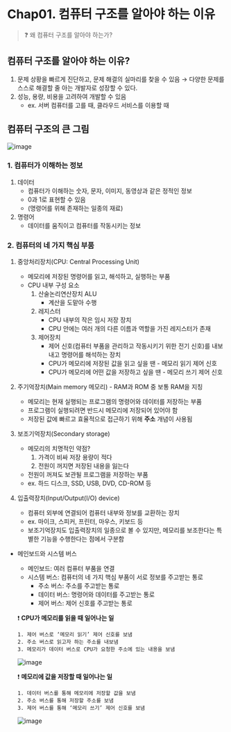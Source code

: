 # Chap01. 컴퓨터 구조를 알아야 하는 이유

> ❓ 왜 컴퓨터 구조를 알아야 하는가?

## 컴퓨터 구조를 알아야 하는 이유?

1. 문제 상황을 빠르게 진단하고, 문제 해결의 실마리를 찾을 수 있음 → 다양한 문제를 스스로 해결할 줄 아는 개발자로 성장할 수 있다.
2. 성능, 용량, 비용을 고려하여 개발할 수 있음
    - ex. 서버 컴퓨터를 고를 때, 클라우드 서비스를 이용할 때

## 컴퓨터 구조의 큰 그림

![image](https://github.com/ziuge/TIL/assets/79574342/bab4ba10-431d-4d3e-bc33-ca5f4faf635b)


### 1. 컴퓨터가 이해하는 정보

1. 데이터
    - 컴퓨터가 이해하는 숫자, 문자, 이미지, 동영상과 같은 정적인 정보
    - 0과 1로 표현할 수 있음
    - (명령어를 위해 존재하는 일종의 재료)
2. 명령어
    - 데이터를 움직이고 컴퓨터를 작동시키는 정보

### 2. 컴퓨터의 네 가지 핵심 부품

1. 중앙처리장치(CPU: Central Processing Unit)
    - 메모리에 저장된 명령어를 읽고, 해석하고, 실행하는 부품
    - CPU 내부 구성 요소
        1. 산술논리연산장치 ALU 
            - 계산을 도맡아 수행
        2. 레지스터
            - CPU 내부의 작은 임시 저장 장치
            - CPU 안에는 여러 개의 다른 이름과 역할을 가진 레지스터가 존재
        3. 제어장치
            - 제어 신호(컴퓨터 부품을 관리하고 작동시키기 위한 전기 신호)를 내보내고 명령어를 해석하는 장치
            - CPU가 메모리에 저장된 값을 읽고 싶을 땐 - 메모리 읽기 제어 신호
            - CPU가 메모리에 어떤 값을 저장하고 싶을 땐 - 메모리 쓰기 제어 신호
              
2. 주기억장치(Main memory 메모리) - RAM과 ROM 중 보통 RAM을 지칭
    - 메모리는 현재 실행되는 프로그램의 명령어와 데이터를 저장하는 부품
    - 프로그램이 실행되려면 반드시 메모리에 저장되어 있어야 함
    - 저장된 값에 빠르고 효율적으로 접근하기 위해 **주소** 개념이 사용됨
      
3. 보조기억장치(Secondary storage)
    - 메모리의 치명적인 약점?
        1. 가격이 비싸 저장 용량이 적다
        2. 전원이 꺼지면 저장된 내용을 잃는다
    - 전원이 꺼져도 보관될 프로그램을 저장하는 부품
    - ex. 하드 디스크, SSD, USB, DVD, CD-ROM 등
      
4. 입출력장치(Input/Output(I/O) device)
    - 컴퓨터 외부에 연결되어 컴퓨터 내부와 정보를 교환하는 장치
    - ex. 마이크, 스피커, 프린터, 마우스, 키보드 등
    - 보조기억장치도 입출력장치의 일종으로 볼 수 있지만, 메모리를 보조한다는 특별한 기능을 수행한다는 점에서 구분함

- 메인보드와 시스템 버스
    - 메인보드: 여러 컴퓨터 부품을 연결
    - 시스템 버스: 컴퓨터의 네 가지 핵심 부품이 서로 정보를 주고받는 통로
        - 주소 버스: 주소를 주고받는 통로
        - 데이터 버스: 명령어와 데이터를 주고받는 통로
        - 제어 버스: 제어 신호를 주고받는 통로
    

    ❗ **CPU가 메모리를 읽을 때 일어나는 일**
      
      1. 제어 버스로 ‘메모리 읽기’ 제어 신호를 보냄
      2. 주소 버스로 읽고자 하는 주소를 내보냄
      3. 메모리가 데이터 버스로 CPU가 요청한 주소에 있는 내용을 보냄
    
    ![image](https://github.com/ziuge/TIL/assets/79574342/78ea4822-ba31-405f-a7ba-a7343466490f)


    

    ❗ **메모리에 값을 저장할 때 일어나는 일**
  
      1. 데이터 버스를 통해 메모리에 저장할 값을 보냄
      2. 주소 버스를 통해 저장할 주소를 보냄
      3. 제어 버스를 통해 ‘메모리 쓰기’ 제어 신호를 보냄
    

    
    ![image](https://github.com/ziuge/TIL/assets/79574342/57511f0c-804e-4228-9f70-73f058064343)
